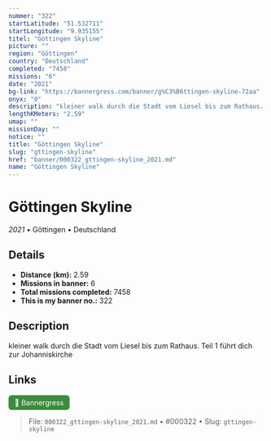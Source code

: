 ```yaml
---
nummer: "322"
startLatitude: "51.532711"
startLongitude: "9.935155"
titel: "Göttingen Skyline"
picture: ""
region: "Göttingen"
country: "Deutschland"
completed: "7458"
missions: "6"
date: "2021"
bg-link: "https://bannergress.com/banner/g%C3%B6ttingen-skyline-72aa"
onyx: "0"
description: "kleiner walk durch die Stadt vom Liesel bis zum Rathaus. Teil 1 führt dich zur Johanniskirche"
lengthKMeters: "2,59"
umap: ""
missionDay: ""
notice: ""
title: "Göttingen Skyline"
slug: "gttingen-skyline"
href: "banner/000322_gttingen-skyline_2021.md"
name: "Göttingen Skyline"
---
```

# Göttingen Skyline

*2021* • Göttingen • Deutschland





## Details
- **Distance (km):** 2.59
- **Missions in banner:** 6
- **Total missions completed:** 7458
- **This is my banner no.:** 322



## Description
kleiner walk durch die Stadt vom Liesel bis zum Rathaus. Teil 1 führt dich zur Johanniskirche



## Links
<a href="https://bannergress.com/banner/g%C3%B6ttingen-skyline-72aa" target="_blank" style="display:inline-block;margin-right:8px;padding:6px 12px;background:#3c8b3c;color:#fff;text-decoration:none;border-radius:6px;">🔗 Bannergress</a>



> File: `000322_gttingen-skyline_2021.md` • #000322 • Slug: `gttingen-skyline`
